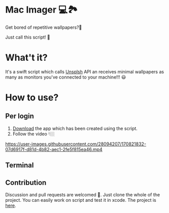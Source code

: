 
# Mac Imager 💻🏞

Get bored of repetitive wallpapers?🫣

Just call this script! 🫡


# What't it?

It's a swift script which calls [Unsplsh](unsplash.com) API an receives minimal wallpapers as many as monitors you've connected to your machine!!! 😃

# How to use?

## Per login
1. [Download](https://github.com/mamadfrhi/MacImager/blob/main/MacImagerApp/imager.zip) the app which has been created using the script.
2. Follow the video 👇🏼


https://user-images.githubusercontent.com/28094207/170821832-07d6917f-d81d-4b82-aec1-2fe5f815ea46.mp4




## Terminal




## Contribution 
Discussion and pull requests are welcomed 💖.
Just clone the whole of the project. You can easily work on script and test it in xcode.
The project is [here](https://github.com/mamadfrhi/MacImager/tree/main/MacImagerProject).
